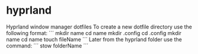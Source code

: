 # hyprland
Hyprland window manager dotfiles
To create a new dotfile directory use the following format:
´´´
mkdir name
cd name
mkdir .config
cd .config
mkdir name
cd name
touch fileName
´´´
Later from the hyprland folder use the command:
´´´
stow folderName
´´´
